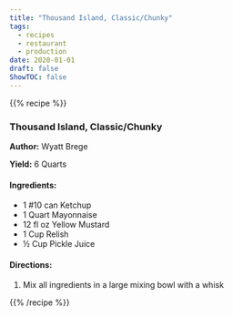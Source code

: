 ```yaml
---
title: "Thousand Island, Classic/Chunky"
tags:
  - recipes
  - restaurant
  - production
date: 2020-01-01 
draft: false
ShowTOC: false
---
```


{{% recipe %}}

### Thousand Island, Classic/Chunky

**Author:** Wyatt Brege

**Yield:** 6 Quarts

#### Ingredients:

- 1 #10 can Ketchup
- 1 Quart Mayonnaise
- 12 fl oz Yellow Mustard
- 1 Cup Relish
- ½ Cup Pickle Juice

#### Directions:

1.  Mix all ingredients in a large mixing bowl with a whisk



{{% /recipe %}}
